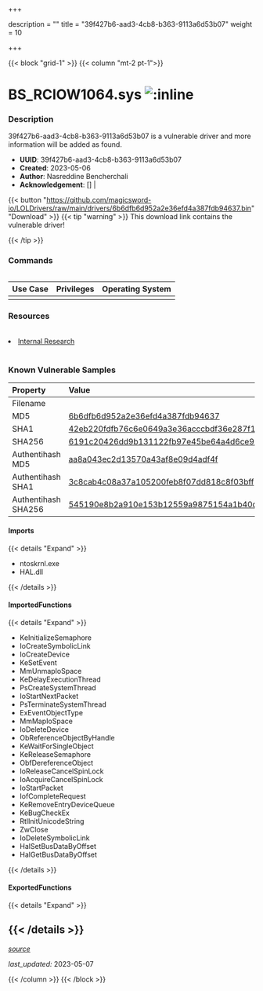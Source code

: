 +++

description = ""
title = "39f427b6-aad3-4cb8-b363-9113a6d53b07"
weight = 10

+++


{{< block "grid-1" >}}
{{< column "mt-2 pt-1">}}


# BS_RCIOW1064.sys ![:inline](/images/twitter_verified.png) 


### Description

39f427b6-aad3-4cb8-b363-9113a6d53b07 is a vulnerable driver and more information will be added as found.
- **UUID**: 39f427b6-aad3-4cb8-b363-9113a6d53b07
- **Created**: 2023-05-06
- **Author**: Nasreddine Bencherchali
- **Acknowledgement**: [] | [](https://twitter.com/)

{{< button "https://github.com/magicsword-io/LOLDrivers/raw/main/drivers/6b6dfb6d952a2e36efd4a387fdb94637.bin" "Download" >}}
{{< tip "warning" >}}
This download link contains the vulnerable driver!

{{< /tip >}}

### Commands

```

```

| Use Case | Privileges | Operating System | 
|:---- | ---- | ---- |
|  |  |  |

### Resources
<br>
<li><a href="Internal Research">Internal Research</a></li>
<br>

### Known Vulnerable Samples

| Property           | Value |
|:-------------------|:------|
| Filename           |  |
| MD5                | [6b6dfb6d952a2e36efd4a387fdb94637](https://www.virustotal.com/gui/file/6b6dfb6d952a2e36efd4a387fdb94637) |
| SHA1               | [42eb220fdfb76c6e0649a3e36acccbdf36e287f1](https://www.virustotal.com/gui/file/42eb220fdfb76c6e0649a3e36acccbdf36e287f1) |
| SHA256             | [6191c20426dd9b131122fb97e45be64a4d6ce98cc583406f38473434636ddedc](https://www.virustotal.com/gui/file/6191c20426dd9b131122fb97e45be64a4d6ce98cc583406f38473434636ddedc) |
| Authentihash MD5   | [aa8a043ec2d13570a43af8e09d4adf4f](https://www.virustotal.com/gui/search/authentihash%253Aaa8a043ec2d13570a43af8e09d4adf4f) |
| Authentihash SHA1  | [3c8cab4c08a37a105200feb8f07dd818c8f03bff](https://www.virustotal.com/gui/search/authentihash%253A3c8cab4c08a37a105200feb8f07dd818c8f03bff) |
| Authentihash SHA256| [545190e8b2a910e153b12559a9875154a1b40d6424cb4a6299a84b2dc99df700](https://www.virustotal.com/gui/search/authentihash%253A545190e8b2a910e153b12559a9875154a1b40d6424cb4a6299a84b2dc99df700) |


#### Imports
{{< details "Expand" >}}
* ntoskrnl.exe
* HAL.dll

{{< /details >}}
#### ImportedFunctions
{{< details "Expand" >}}
* KeInitializeSemaphore
* IoCreateSymbolicLink
* IoCreateDevice
* KeSetEvent
* MmUnmapIoSpace
* KeDelayExecutionThread
* PsCreateSystemThread
* IoStartNextPacket
* PsTerminateSystemThread
* ExEventObjectType
* MmMapIoSpace
* IoDeleteDevice
* ObReferenceObjectByHandle
* KeWaitForSingleObject
* KeReleaseSemaphore
* ObfDereferenceObject
* IoReleaseCancelSpinLock
* IoAcquireCancelSpinLock
* IoStartPacket
* IofCompleteRequest
* KeRemoveEntryDeviceQueue
* KeBugCheckEx
* RtlInitUnicodeString
* ZwClose
* IoDeleteSymbolicLink
* HalSetBusDataByOffset
* HalGetBusDataByOffset

{{< /details >}}
#### ExportedFunctions
{{< details "Expand" >}}

{{< /details >}}
-----



[*source*](https://github.com/magicsword-io/LOLDrivers/tree/main/yaml/39f427b6-aad3-4cb8-b363-9113a6d53b07.yaml)

*last_updated:* 2023-05-07








{{< /column >}}
{{< /block >}}
